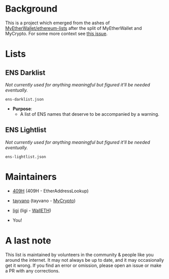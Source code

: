 # Background

This is a project which emerged from the ashes of [MyEtherWallet/ethereum-lists](https://github.com/MyEtherWallet/ethereum-lists) after the split of MyEtherWallet and MyCrypto. For some more context see [this issue](https://github.com/MyEtherWallet/ethereum-lists/issues/432).

# Lists

## ENS Darklist

*Not currently used for anything meaningful but figured it'll be needed eventually.*

`ens-darklist.json`

-  **Purpose**:
    -  A list of ENS names that deserve to be accompanied by a warning.

## ENS Lightlist

*Not currently used for anything meaningful but figured it'll be needed eventually.*

`ens-lightlist.json`


# Maintainers

- [409H](https://github.com/409H) (409H - EtherAddressLookup)

- [tayvano](https://github.com/tayvano) (tayvano - [MyCrypto](http://mycrypto.com))

- [ligi](https://github.com/ligi) (ligi - [WallETH](http://walleth.org))

- You!


# A last note

This list is maintained by volunteers in the community &amp; people like you around the internet. It may not always be up to date, and it may occasionally get it wrong. If you find an error or omission, please open an issue or make a PR with any corrections.
